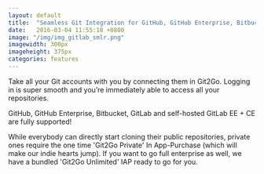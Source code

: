 ```yaml
---
layout: default
title:  "Seamless Git Integration for GitHub, GitHub Enterprise, Bitbucket, GitLab and your own SSH repositories"
date:   2016-03-04 11:55:18 +0800
image: "/img/img_gitlab_smlr.png"
imagewidth: 300px
imageheight: 375px
categories: features
---
```


Take all your Git accounts with you by connecting them in Git2Go. Logging in is super smooth and you’re immediately able to access all your repositories.

GitHub, GitHub Enterprise, Bitbucket, GitLab and self-hosted GitLab EE + CE are fully supported!

While everybody can directly start cloning their public repositories, private ones require the one time 'Git2Go Private' In App-Purchase (which will make our indie hearts jump). If you want to go full enterprise as well, we have a bundled 'Git2Go Unlimited' IAP ready to go for you.

